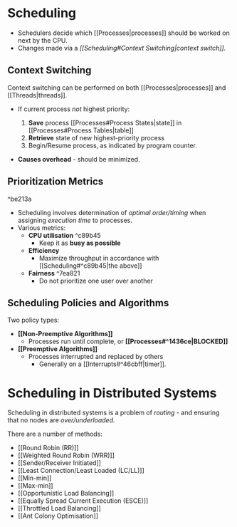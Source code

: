 # Scheduling

- Schedulers decide which [[Processes|processes]] should be worked on next by the CPU.
- Changes made via a *[[Scheduling#Context Switching|context switch]].*

## Context Switching

Context switching can be performed on both [[Processes|processes]] and [[Threads|threads]].

- If current process *not* highest priority:
	1) **Save** process [[Processes#Process States|state]] in [[Processes#Process Tables|table]]
	2) **Retrieve** state of new highest-priority process
	3) Begin/Resume process, as indicated by program counter.

- **Causes overhead** - should be minimized.

## Prioritization Metrics

^be213a

- Scheduling involves determination of *optimal order/timing* when assigning *execution time* to processes.
- Various metrics:
	- **CPU utilisation** ^c89b45
		- Keep it as **busy as possible**
	- **Efficiency**
		- Maximize throughput in accordance with [[Scheduling#^c89b45|the above]]
	- **Fairness** ^7ea821
		- Do not prioritize one user over another

## Scheduling Policies and Algorithms

Two policy types:
- **[[Non-Preemptive Algorithms]]**
	- Processes run until complete, or **[[Processes#^1436ce|BLOCKED]]** 
- **[[Preemptive Algorithms]]**
	- Processes interrupted and replaced by others
		- Generally on a [[Interrupts#^46cbff|timer]].

# Scheduling in Distributed Systems

Scheduling in distributed systems is a problem of *routing* - and ensuring that no nodes are *over/underloaded.*

There are a number of methods:
- [[Round Robin (RR)]]
- [[Weighted Round Robin (WRR)]]
- [[Sender/Receiver Initiated]]
- [[Least Connection/Least Loaded (LC/LL)]]
- [[Min-min]]
- [[Max-min]]
- [[Opportunistic Load Balancing]]
- [[Equally Spread Current Execution (ESCE)]]
- [[Throttled Load Balancing]]
- [[Ant Colony Optimisation]]